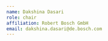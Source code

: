 ```yaml
---
name: Dakshina Dasari 
role: chair 
affiliation: Robert Bosch GmbH 
email: dakshina.dasari@de.bosch.com 
---
```

